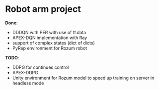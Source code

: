 # Robot arm project
**Done**:
* DDDQN with PER with use of tf.data
* APEX-DQN implementation with Ray
* support of complex states (dict of dicts)
* PyRep environment for Rozum robot

**TODO**:
* DDPG for continues control
* APEX-DDPG
* Unity environment for Rozum model
 to speed up training on server in headless mode

     